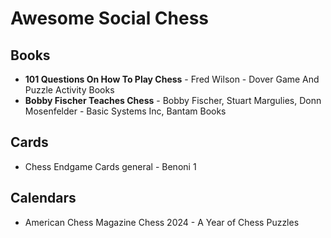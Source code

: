 # Awesome Social Chess

## Books

- **101 Questions On How To Play Chess** - Fred Wilson - Dover Game And Puzzle Activity Books
- **Bobby Fischer Teaches Chess** - Bobby Fischer, Stuart Margulies, Donn Mosenfelder - Basic Systems Inc, Bantam Books

## Cards

- Chess Endgame Cards general - Benoni 1

## Calendars

- American Chess Magazine Chess 2024 - A Year of Chess Puzzles
